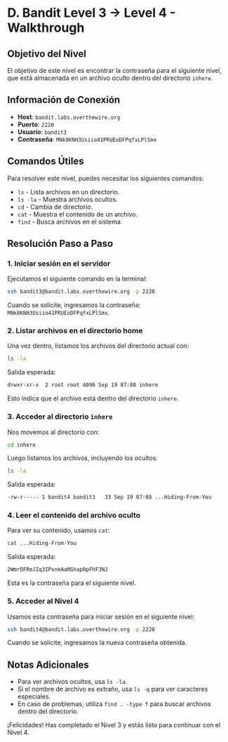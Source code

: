 # D. Bandit Level 3 → Level 4 - Walkthrough

## Objetivo del Nivel

El objetivo de este nivel es encontrar la contraseña para el siguiente nivel, que está almacenada en un archivo oculto dentro del directorio `inhere`.

## Información de Conexión

- **Host**: `bandit.labs.overthewire.org`
- **Puerto**: `2220`
- **Usuario**: `bandit3`
- **Contraseña**: `MNk8KNH3Usiio41PRUEoDFPqfxLPlSmx`

## Comandos Útiles

Para resolver este nivel, puedes necesitar los siguientes comandos:

- `ls` - Lista archivos en un directorio.
- `ls -la` - Muestra archivos ocultos.
- `cd` - Cambia de directorio.
- `cat` - Muestra el contenido de un archivo.
- `find` - Busca archivos en el sistema.

## Resolución Paso a Paso

### 1. Iniciar sesión en el servidor

Ejecutamos el siguiente comando en la terminal:

```sh
ssh bandit3@bandit.labs.overthewire.org -p 2220
```

Cuando se solicite, ingresamos la contraseña: `MNk8KNH3Usiio41PRUEoDFPqfxLPlSmx`.

### 2. Listar archivos en el directorio home

Una vez dentro, listamos los archivos del directorio actual con:

```sh
ls -la
```

Salida esperada:

```sh
drwxr-xr-x  2 root root 4096 Sep 19 07:08 inhere
```

Esto indica que el archivo está dentro del directorio `inhere`.

### 3. Acceder al directorio `inhere`

Nos movemos al directorio con:

```sh
cd inhere
```

Luego listamos los archivos, incluyendo los ocultos:

```sh
ls -la
```

Salida esperada:

```sh
-rw-r----- 1 bandit4 bandit3   33 Sep 19 07:08 ...Hiding-From-You
```

### 4. Leer el contenido del archivo oculto

Para ver su contenido, usamos `cat`:

```sh
cat ...Hiding-From-You
```

Salida esperada:

```sh
2WmrDFRmJIq3IPxneAaMGhap0pFhF3NJ
```

Esta es la contraseña para el siguiente nivel.

### 5. Acceder al Nivel 4

Usamos esta contraseña para iniciar sesión en el siguiente nivel:

```sh
ssh bandit4@bandit.labs.overthewire.org -p 2220
```

Cuando se solicite, ingresamos la nueva contraseña obtenida.

## Notas Adicionales

- Para ver archivos ocultos, usa `ls -la`.
- Si el nombre de archivo es extraño, usa `ls -q` para ver caracteres especiales.
- En caso de problemas, utiliza `find . -type f` para buscar archivos dentro del directorio.

¡Felicidades! Has completado el Nivel 3 y estás listo para continuar con el Nivel 4.

